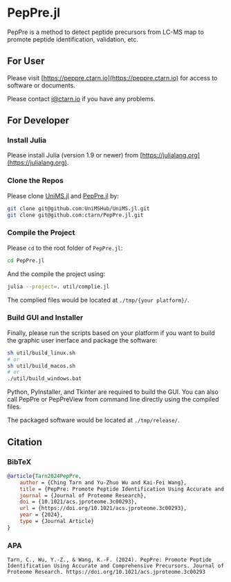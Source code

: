 # PepPre.jl
PepPre is a method to detect peptide precursors from LC-MS map to promote peptide identification, validation, etc.

## For User
Please visit [https://peppre.ctarn.io](https://peppre.ctarn.io) for access to software or documents.

Please contact [i@ctarn.io](mailto:i@ctarn.io) if you have any problems.

## For Developer
### Install Julia

Please install Julia (version 1.9 or newer) from [https://julialang.org](https://julialang.org).

### Clone the Repos
Please clone [UniMS.jl](https://github.com/UniMSHub/UniMS.jl) and [PepPre.jl](https://github.com/ctarn/PepPre.jl) by:
```sh
git clone git@github.com:UniMSHub/UniMS.jl.git
git clone git@github.com:ctarn/PepPre.jl.git
```

### Compile the Project
Please `cd` to the root folder of `PepPre.jl`:
```sh
cd PepPre.jl
```

And the compile the project using:
```sh
julia --project=. util/complie.jl
```

The complied files would be located at `./tmp/{your platform}/`.

### Build GUI and Installer
Finally, please run the scripts based on your platform if you want to build the graphic user inerface and package the software:
```sh
sh util/build_linux.sh
# or 
sh util/build_macos.sh
# or
./util/build_windows.bat
```

Python, PyInstaller, and Tkinter are required to build the GUI.
You can also call PepPre or PepPreView from command line directly using the compiled files.

The packaged software would be located at `./tmp/release/`.

## Citation

### BibTeX

```BibTeX
@article{Tarn2024PepPre,
    author = {Ching Tarn and Yu-Zhuo Wu and Kai-Fei Wang},
    title = {PepPre: Promote Peptide Identification Using Accurate and Comprehensive Precursors},
    journal = {Journal of Proteome Research},
    doi = {10.1021/acs.jproteome.3c00293},
    url = {https://doi.org/10.1021/acs.jproteome.3c00293},
    year = {2024},
    type = {Journal Article}
}
```

### APA

```
Tarn, C., Wu, Y.-Z., & Wang, K.-F. (2024). PepPre: Promote Peptide Identification Using Accurate and Comprehensive Precursors. Journal of Proteome Research. https://doi.org/10.1021/acs.jproteome.3c00293
```
